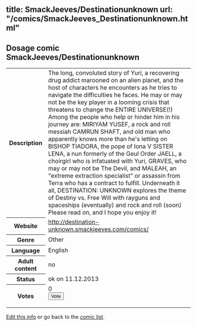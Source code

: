 title: SmackJeeves/Destinationunknown
url: "/comics/SmackJeeves_Destinationunknown.html"
---
Dosage comic SmackJeeves/Destinationunknown
-----------------------------------------

<p id="msg"></p>
<script type="text/javascript">
if (window.location.search === '?edit_info_mail=sent_ok') {
  var elem = document.getElementById("msg");
  elem.innerHTML = 'Edited information sucessfully sent for review, which is usually done daily. Thanks!';
  elem.className = 'ok';
}
</script>
<table class="comicinfo">
<tr>
<th>Description</th><td>The long, convoluted story of Yuri, a recovering drug addict marooned on an alien planet, and the host of characters he encounters as he tries to navigate the difficulties he faces. He may or may not be the key player in a looming crisis that threatens to change the ENTIRE UNIVERSE(!) Among the people who help or hinder him in his journey are: MIRIYAM YUSEF, a rock and roll messiah CAMRUN SHAFT, and old man who apparently knows more than he's letting on BISHOP TIADORA, the pope of Iona V SISTER LENA, a nun formerly of the Geul Order JAELL, a choirgirl who is infatuated with Yuri, GRAVES, who may or may not be The Devil, and MALEAH, an &quot;extreme extraction specialist&quot; or assassin from Terra who has a contract to fulfill. Underneath it all, DESTINATION: UNKNOWN explores the theme of Destiny vs. Free Will with rayguns and spaceships (eventually) and rock and roll (soon) Please read on, and I hope you enjoy it!</td>
</tr>
<tr>
<th>Website</th><td><a href="http://destination-unknown.smackjeeves.com/comics/">http://destination-unknown.smackjeeves.com/comics/</a></td>
</tr>
<tr>
<th>Genre</th><td>Other</td>
</tr>
<tr>
<th>Language</th><td>English</td>
</tr>
<tr>
<th>Adult content</th><td>no</td>
</tr>
<tr>
<th>Status</th><td>ok on 11.12.2013</td>
</tr>
<tr>
<th>Votes</th><td>0
<form action="http://gaecounter.appspot.com/count/" method="POST">
<input name="name" type="hidden" value="SmackJeeves_Destinationunknown"/>
<input name="uid" type="hidden" id="voteuid" value=""/>
<input type="submit" value="Vote"/>
</form>
</td>
</tr>
</table>
<script type="text/javascript">
var ua = navigator.userAgent;
document.getElementById("voteuid").value = ua.replace(/[^a-zA-Z0-9\._:]/g , "_");;
</script>

[Edit this info](SmackJeeves_Destinationunknown_edit.html) or go back to the [comic list](../comic-index.html).
